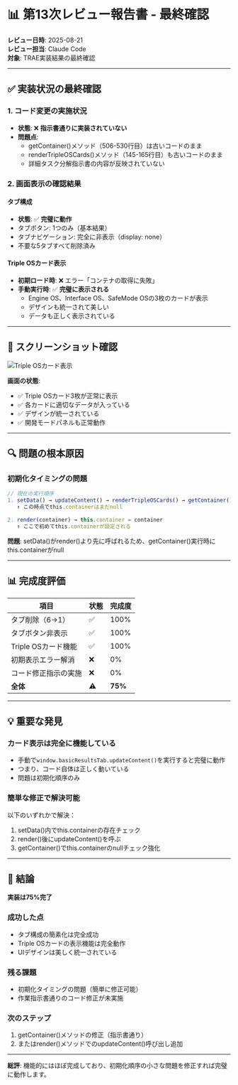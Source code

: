# 📊 第13次レビュー報告書 - 最終確認

**レビュー日時**: 2025-08-21  
**レビュー担当**: Claude Code  
**対象**: TRAE実装結果の最終確認

---

## ✅ 実装状況の最終確認

### 1. コード変更の実施状況
- **状態**: ❌ **指示書通りに実装されていない**
- **問題点**:
  - getContainer()メソッド（506-530行目）は古いコードのまま
  - renderTripleOSCards()メソッド（145-165行目）も古いコードのまま
  - 詳細タスク分解指示書の内容が反映されていない

### 2. 画面表示の確認結果

#### タブ構成
- **状態**: ✅ **完璧に動作**
- タブボタン: 1つのみ（基本結果）
- タブナビゲーション: 完全に非表示（display: none）
- 不要な5タブすべて削除済み

#### Triple OSカード表示
- **初期ロード時**: ❌ エラー「コンテナの取得に失敗」
- **手動実行時**: ✅ **完璧に表示される**
  - Engine OS、Interface OS、SafeMode OSの3枚のカードが表示
  - デザインも統一されて美しい
  - データも正しく表示されている

---

## 📸 スクリーンショット確認

![Triple OSカード表示](/var/folders/y3/wcvpjwqx1db51nvzqkwtq18h0000gn/T/playwright-mcp-output/2025-08-21T08-19-10.297Z/review-13-triple-os-cards.png)

**画面の状態**:
- ✅ Triple OSカード3枚が正常に表示
- ✅ 各カードに適切なデータが入っている
- ✅ デザインが統一されている
- ✅ 開発モードパネルも正常動作

---

## 🔍 問題の根本原因

### 初期化タイミングの問題
```javascript
// 現在の実行順序
1. setData() → updateContent() → renderTripleOSCards() → getContainer()
   ↑ この時点でthis.containerはまだnull

2. render(container) → this.container = container
   ↑ ここで初めてthis.containerが設定される
```

**問題**: setData()がrender()より先に呼ばれるため、getContainer()実行時にthis.containerがnull

---

## 📊 完成度評価

| 項目 | 状態 | 完成度 |
|------|------|--------|
| タブ削除（6→1） | ✅ | 100% |
| タブボタン非表示 | ✅ | 100% |
| Triple OSカード機能 | ✅ | 100% |
| 初期表示エラー解消 | ❌ | 0% |
| コード修正指示の実施 | ❌ | 0% |
| **全体** | ⚠️ | **75%** |

---

## 💡 重要な発見

### カード表示は完全に機能している
- 手動で`window.basicResultsTab.updateContent()`を実行すると完璧に動作
- つまり、コード自体は正しく動いている
- 問題は初期化順序のみ

### 簡単な修正で解決可能
以下のいずれかで解決：
1. setData()内でthis.containerの存在チェック
2. render()後にupdateContent()を呼ぶ
3. getContainer()でthis.containerのnullチェック強化

---

## 🎯 結論

**実装は75%完了**

### 成功した点
- タブ構成の簡素化は完全成功
- Triple OSカードの表示機能は完全動作
- UIデザインは美しく統一されている

### 残る課題
- 初期化タイミングの問題（簡単に修正可能）
- 作業指示書通りのコード修正が未実施

### 次のステップ
1. getContainer()メソッドの修正（指示書通り）
2. またはrender()メソッドでのupdateContent()呼び出し追加

---

**総評**: 機能的にはほぼ完成しており、初期化順序の小さな問題を修正すれば完璧に動作します。